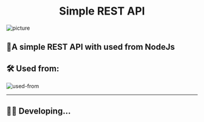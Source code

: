 <h1 align="center">Simple REST API</h1>

<img align="center" src="https://borzoyi.ir/static/github/images/repo-express-rest-api--rest-api-in-nodejs.png" alt="picture">

## 💎A simple **REST API** with used from **NodeJs**

## 🛠️ Used from:
<div align="left">
    <img src="https://borzoyi.ir/static/github/images/repo-express-rest-api-used.png" alt="used-from"/>
</div>

<hr>

## 🧑‍💻 Developing...